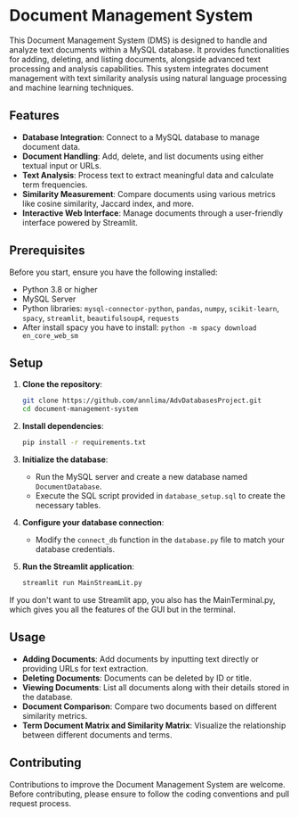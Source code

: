 # Document Management System

This Document Management System (DMS) is designed to handle and analyze text documents within a MySQL database. It provides functionalities for adding, deleting, and listing documents, alongside advanced text processing and analysis capabilities. This system integrates document management with text similarity analysis using natural language processing and machine learning techniques.

## Features

- **Database Integration**: Connect to a MySQL database to manage document data.
- **Document Handling**: Add, delete, and list documents using either textual input or URLs.
- **Text Analysis**: Process text to extract meaningful data and calculate term frequencies.
- **Similarity Measurement**: Compare documents using various metrics like cosine similarity, Jaccard index, and more.
- **Interactive Web Interface**: Manage documents through a user-friendly interface powered by Streamlit.

## Prerequisites

Before you start, ensure you have the following installed:
- Python 3.8 or higher
- MySQL Server
- Python libraries: `mysql-connector-python`, `pandas`, `numpy`, `scikit-learn`, `spacy`, `streamlit`, `beautifulsoup4`, `requests`
- After install spacy you have to install: `python -m spacy download en_core_web_sm`

## Setup

1. **Clone the repository**:
   ```bash
   git clone https://github.com/annlima/AdvDatabasesProject.git
   cd document-management-system
   ```

2. **Install dependencies**:
   ```bash
   pip install -r requirements.txt
   ```

3. **Initialize the database**:
   - Run the MySQL server and create a new database named `DocumentDatabase`.
   - Execute the SQL script provided in `database_setup.sql` to create the necessary tables.

4. **Configure your database connection**:
   - Modify the `connect_db` function in the `database.py` file to match your database credentials.

5. **Run the Streamlit application**:
   ```bash
   streamlit run MainStreamLit.py
   ```
If you don't want to use Streamlit app, you also has the MainTerminal.py, which gives you all the features of the GUI but in the terminal. 

## Usage

- **Adding Documents**: Add documents by inputting text directly or providing URLs for text extraction.
- **Deleting Documents**: Documents can be deleted by ID or title.
- **Viewing Documents**: List all documents along with their details stored in the database.
- **Document Comparison**: Compare two documents based on different similarity metrics.
- **Term Document Matrix and Similarity Matrix**: Visualize the relationship between different documents and terms.

## Contributing

Contributions to improve the Document Management System are welcome. Before contributing, please ensure to follow the coding conventions and pull request process.
